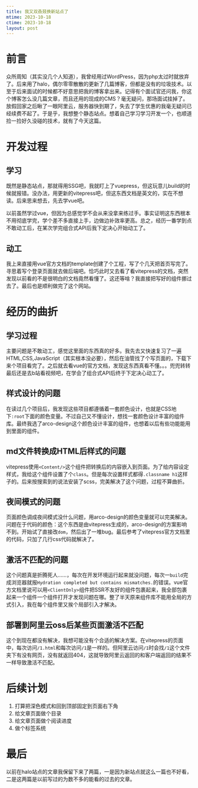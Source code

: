 ```yaml
---
title: 我又双叒叕换新站点了
mtime: 2023-10-18
ctime: 2023-10-18
layout: post
---
```


# 前言

众所周知（其实没几个人知道），我曾经用过WordPress，因为php太过时就放弃了。后来用了halo，偶尔零零散散的更新了几篇博客，但都是没有的垃圾技术。以至于后来面试的时候都不好意思把我的博客拿出来。记得有个面试官还问我，你这个博客怎么没几篇文章，而且还用的现成的CMS？毫无疑问，那场面试挂掉了。放假回家之后瞅了一眼阿里云，服务器快到期了，失去了学生优惠的我毫无疑问已经续费不起了。于是乎，我想整个静态站点。想着自己学习学习开发一个，也顺道捡一捡好久没碰的技术，就有了今天这篇。

# 开发过程

## 学习

既然是静态站点，那就得用SSG吧，我就盯上了vuepress，但这玩意儿build的时候就报错。没办法，用更新的vitepress吧，但这东西文档是英文的，实在不想读。后来思来想去，先去学vue吧。

以前虽然学过vue，但因为总感觉学不会从来没拿来练过手。事实证明这东西根本不用彻底学完，学个差不多直接上手，边做边补效率更高。总之，经历一番学到点不敢动工后，在某次学完组合式API后我下定决心开始动工了。

## 动工

我上来直接用vue官方文档的template创建了个工程，写了个几天把首页写完了。寻思着写个登录页面就去做后端吧。恰巧此时又去看了看vitepress的文档，突然发现以前看的不是很明白的文档竟然看懂了。这还等啥？我直接把写好的组件挪过去了。最后也是顺利做完了这个网站。

# 经历的曲折

## 学习过程

主要问题是不敢动工，感觉这里面的东西真的好多。我先去又快速复习了一遍HTML,CSS,JavaScript（其实根本没必要），然后在油管找了个写页面的，下载下来个项目看完了。之后就去看vue的官方文档，发现这东西真看不懂。。。兜兜转转最后还是去b站看视频吧，在学会了组合式API后终于下定决心动工了。

## 样式设计的问题

在读过几个项目后，我发现这些项目都遵循着一套颜色设计，也就是CSS地下`:root`下面的颜色变量。不过自己又不懂设计，想找一套颜色设计丰富的组件库。最终我选了arco-design这个颜色设计丰富的组件，也想着以后有些功能能用到里面的组件。

## md文件转换成HTML后样式的问题

vitepress使用`<Content/>`这个组件把转换后的内容嵌入到页面。为了给内容设定样式，我给这个组件设置了个`class`。但是每次设置样式都得`.classname h1`这样子的。后来按搜索到的说法安装了scss，完美解决了这个问题，过程不算曲折。

## 夜间模式的问题

页面颜色调成夜间模式没什么问题，用arco-design的颜色变量就可以完美解决。问题在于代码的颜色：这个东西是由vitepress生成的，arco-design的方案影响不到。开始试了直接改`dom`，然后出了一堆bug。最后参考了vitepress官方文档里的代码，只加了几行css代码就解决了。

## 激活不匹配的问题

这个问题真是折腾死人……，每次在开发环境运行起来就没问题，每次一`build`完成浏览器就报`Hydration completed but contains mismatches.`的错误。vue官方文档里说可以用`<ClientOnly>`组件把SSR不友好的组件包裹起来，我全部包裹起来一个组件一个组件打开才发现问题在哪。整了半天原来组件库不能用全局的方式引入，我在每个组件里又挨个局部引入才解决。

## 部署到阿里云oss后某些页面激活不匹配

这个到现在都没有解决，我想可能没有个合适的解决方案。在vitepress的页面中，每次访问`/1.html`和每次访问`/1`是一样的。但阿里云访问`/1`时会找`/1`这个文件夹下有没有网页，没有就返回404，这就导致阿里云返回的和客户端返回的结果不一样导致激活不匹配。

# 后续计划

1. 打算把深色模式和回到顶部固定到页面右下角
2. 给文章页面做个目录
3. 给文章页面做个阅读进度
4. 做个标签系统

# 最后

以前在halo站点的文章我保留下来了两篇，一是因为新站点就这么一篇也不好看，二是这两篇是以前写过的为数不多的能看的过去的文章。